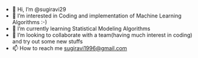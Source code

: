 - 👋 Hi, I’m @sugiravi29
- 👀 I’m interested in Coding and implementation of Machine Learning Algorithms :-)
- 🌱 I’m currently learning Statistical Modeling Algorithms 
- 💞️ I’m looking to collaborate with a team(having much interest in coding) and try out some new stuffs
- 📫 How to reach me sugiravi1996@gmail.com

<!---
sugiravi29/sugiravi29 is a ✨ special ✨ repository because its `README.md` (this file) appears on your GitHub profile.
You can click the Preview link to take a look at your changes.
--->

